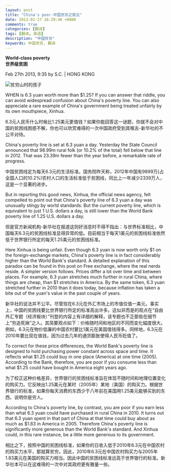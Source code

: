 ```yaml
---
layout: post
title: "China's poor-中国贫穷之我见"
date: 2013-02-27 16:29:46 +0800
comments: true
categories: [翻译]
tags: [翻译, 英语]
description: "中国贫穷" 
keywords: 中国贫穷, 翻译
---
```


**World-class poverty**  
**世界级贫困**

Feb 27th 2013, 9:35 by S.C. | HONG KONG

![贫穷山村的孩子](http://www.jydoc.com/uploads/jydoc/p35001/20091300127500778013.jpg)

WHEN is 6.3 yuan worth more than $1.25? If you can answer that riddle, you can avoid widespread confusion about China's poverty line. You can also appreciate a rare example of China's government being treated unfairly by its own mouthpiece, Xinhua. 

6.3元人民币什么时候比1.25美元更值钱？如果你能回答这一谜题，你就不会对中国的贫困线困惑不解，你也可以欣赏难得的一次中国政府受到其喉舌-新华社的不公平对待。 

<!--more-->

China's poverty line is set at 6.3 yuan a day. Yesterday the State Council announced that 98.99m rural folk (or 10.2% of the total) fell below that line in 2012. That was 23.39m fewer than the year before, a remarkable rate of progress. 

中国贫困线定为每天6.3元的生活标准。国务院昨天称，2012年中国有9899万(占全国人口的10.2%)农村人口的生活标准低于贫困线，同比上一年减少2339万人，这是一个显著的进步。

But in reporting this good news, Xinhua, the official news agency, felt compelled to point out that China's poverty line of 6.3 yuan a day was unusually stingy by world standards:
But the current poverty line, which is equivalent to just 1 U.S. dollars a day, is still lower than the World Bank poverty line of 1.25 U.S. dollars a day. 

但是官方新闻机构-新华社在报道这则好消息时不得不指出：与世界标准相比，中国每天6.3元的贫困线标准显得异常的低。目前相当于每天1美元的贫困线标准依然低于世界银行所定的每天1.25美元的贫困线标准。

Here Xinhua is being unfair. Even though 6.3 yuan is now worth only $1 on the foreign-exchange markets, China's poverty line is in fact considerably higher than the World Bank's standard. A detailed explanation of this paradox can be found in this post on Free exchange, where the real nerds reside. A simpler version follows.
Prices differ a lot over time and between places. For example, 6.3 yuan stretches much further in rural China, where things are cheap, than $1 stretches in America. By the same token, 6.3 yuan stretched further in 2010 than it does today, because inflation has taken a bite out of the yuan's value in the past couple of years. 

新华社的说法并不公平。尽管现在6.3元在外汇市场上的市值仅值一美元，事实上，中国的贫困线要比世界银行所定的标准高出许多。这似非而是的观点在“自由外汇专题（经济板块）”刊登的内容上有详细的解释，该专题也不乏那些在细节上“穷追死揪”之人。其简要观点如下：价格随时间和地区的不同而变化幅度很大。例如，6.3元在物价低廉的中国农村要比1美元在美国值钱得多。同样地，6.3元在2010年要比现在值钱，因为过去几年的通货膨胀使得人民币贬值了。

To correct for these price differences, the World Bank's poverty line is designed to hold purchasing power constant across space and time. It reflects what $1.25 could buy in one place (America) at one time (2005). According to the Bank, therefore, you are poor if you consume less than what $1.25 could have bought in America eight years ago. 

为了校正这种价格差异，世界银行的贫困线标准旨在体现不随时间和地理位置变化的购买力。它反映出1.25美元在某时（2005年）某地（美国）的购买力。根据世界银行的标准，如果你每天消费的东西少于八年前在美国用1.25美元能够买到的东西，说明你是穷人。

According to China's poverty line, by contrast, you are poor if you earn less than what 6.3 yuan could have purchased in rural China in 2010. It turns out that 6.3 yuan spent in that part of China at that time could buy about as much as $1.83 in America in 2005. Therefore China's poverty line is significantly more generous than the World Bank's standard. And Xinhua could, in this rare instance, be a little more generous to its government.

相比之下，按照中国的贫困线标准，如果你的日收入低于2010年6.3元在中国农村的购买力水平，那就算贫穷。因此，2010年6.3元在中国农村购买力与2005年1.83美元在美国的购买力相当。因此中国的贫困线标准远高于世界银行的标准。新华社本可以在这难得的一次中对其政府更有雅量一些。
